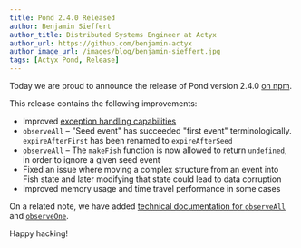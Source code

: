 ```yaml
---
title: Pond 2.4.0 Released
author: Benjamin Sieffert
author_title: Distributed Systems Engineer at Actyx
author_url: https://github.com/benjamin-actyx
author_image_url: /images/blog/benjamin-sieffert.jpg
tags: [Actyx Pond, Release]
---
```


Today we are proud to announce the release of Pond version 2.4.0 [on npm](https://www.npmjs.com/package/@actyx/pond).

This release contains the following improvements:

- Improved [exception handling capabilities](/docs/how-to/actyx-pond/in-depth/exception-handling)
- `observeAll` – "Seed event" has succeeded "first event" terminologically. `expireAfterFirst` has been renamed to `expireAfterSeed`
- `observeAll` – The `makeFish` function is now allowed to return `undefined`, in order to ignore a given seed event
- Fixed an issue where moving a complex structure from an event into Fish state and later modifying that state could lead to data corruption
- Improved memory usage and time travel performance in some cases

On a related note, we have added [technical documentation for `observeAll`](/docs/how-to/actyx-pond/in-depth/observe-all) and [`observeOne`](/docs/how-to/actyx-pond/in-depth/observe-one).

Happy hacking!
